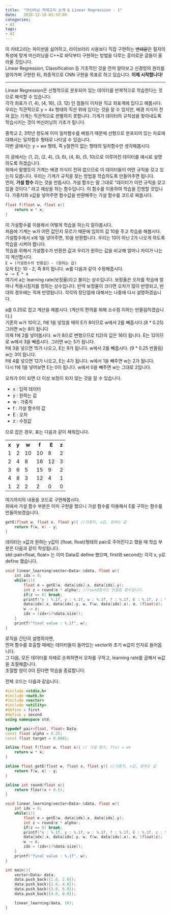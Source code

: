 ```yaml
---
title:  "머신러닝 카테고리 소개 & Linear Regression - 1"
date:   2018-12-18 01:33:00
categories:
- AI
tags:
- AI
---
```


이 카테고리는 파이썬을 싫어하고, 라이브러리 사용보다 직접 구현하는 <s>변태같은</s> 필자의 특성에 맞게 머신러닝을 C++로 바닥부터 구현하는 방법을 다루는 흥미로운 글들이 올라올 것입니다.<br>
Linear Regression, Classification 등 기초적인 것을 먼저 알아보고 신경망의 원리를 알아가며 구현한 뒤, 최종적으로 CNN 구현을 목표로 하고 있습니다.
<b>이제 시작합니다!</b>

<hr>

Linear Regression은 선형적으로 분포되어 있는 데이터를 반복적으로 학습한다는 것으로 해석할 수 있습니다.<br>
각각 좌표가 (1, 4), (4, 16), (3, 12) 인 점들이 이차원 직교 좌표계에 있다고 해봅시다. 우리는 직관적으로 y = 4x 형태의 직선 위에 있다는 것을 알 수 있지만, 배경 지식이 전혀 없는 기계는 직관적으로 판별하지 못합니다. 기계가 데이터의 규칙성을 찾아내도록 학습시키는 것이 머신러닝의 기초가 됩니다.

중학교 2, 3학년 정도에 이미 일차함수를 배웠기 때문에 선형으로 분포되어 있는 자료에 대해서는 일차함수 형태로 나타낼 수 있습니다.<br>
이번 글에서는 y = wx 형태, 즉 y절편이 없는 형태의 일차함수만 생각해봅시다.

이 글에서는 (1, 2), (2, 4), (3, 6), (4, 8), (5, 10)으로 이루어진 데이터를 예시로 설명하도록 하겠습니다.<br>
위에서 말했듯이 기계는 배경 지식이 전혀 없으므로 이 데이터들이 어떤 규칙을 갖고 있는지 모릅니다. 우리는 기계가 규칙을 찾는 방법을 학습하도록 만들어주면 됩니다.<br>
먼저, <b>가설 함수</b> 라는 것을 만듭시다. 가설 함수는 말 그대로 "데이터가 이런 규칙을 갖고 있을 것이다." 라고 예상을 하는 함수입니다. 이 함수를 이용하여 학습을 진행할 것입니다. 가중치와 x값을 넣어주면 함수값을 반환해주는 가설 함수를 코드로 짜봅시다.

```cpp
float f(float w, float x){
	return w * x;
}
```

이 가설함수를 이용해서 어떻게 학습을 하는지 알아봅시다.<br>
처음에 기계는 w가 어떤 값인지 모르기 때문에 임의의 값 10을 주고 학습을 해봅시다.<br>
가설함수에서 x에 1을 넣어주면, 10을 반환합니다. 우리는 10이 아닌 2가 나오게 하도록 학습을 시켜야 합니다.<br>
학습을 위해서 가설함수가 반환한 값과 우리가 원하는 값을 비교해 얼마나 차이가 나는지 계산합시다.<br>
`E = (가설함수의 반환값) - (원하는 값)`<br>
오차 E는 10 - 2, 즉 8이 됩니다. w를 다음과 같이 수정해줍시다.<br>
`w -= E * a`<br>
여기서 a는 learning rate(보정율)라고 불리는 상수입니다. 보정율은 오차를 학습에 얼마나 적용시킬지를 정하는 상수입니다. 만약 보정율이 크다면 오차가 많이 반영되고, 반대의 경우에는 적게 반영됩니다. 각각의 장단점에 대해서는 나중에 다시 설명하겠습니다.<br>

a를 0.25로 잡고 계산을 해봅시다. (계산의 편의를 위해 소수점 이하는 반올림하겠습니다.)<br>
기존의 w가 10이고, f에 1을 넣었을 때의 E가 8이므로 w에서 2를 빼줍시다.(8 * 0.25) 그러면 w는 8이 됩니다<br>
이제 f에 2를 넣어봅시다. w가 8으로 변했으므로 f(2)의 값은 16이 됩니다. E는 12이므로 w에서 3을 빼줍시다. 그러면 w는 5가 됩니다.<br>
f에 3을 넣으면 15가 나오고, E는 9가 됩니다. w에서 2를 빼줍시다. (9 * 0.25 반올림) w는 3이 됩니다.<br>
f에 4를 넣으면 12가 나오고, E는 4가 됩니다. w에서 1을 빼주면 w는 2가 됩니다.<br>
다시 f에 1을 넣어보면 E는 0이 됩니다. w에서 0을 빼주면 w는 그대로 2입니다.

오차가 0이 되면 더 이상 보정이 되지 않는 것을 알 수 있습니다.<br>

* x : 입력 데이터
* y : 원하는 값
* w : 가중치
* f : 가설 함수의 값
* E : 오차
* z : 수정값

으로 잡은 경우, 표는 다음과 같이 채워집니다.<br>
<table>
  <tr> <th>x</th> <th>y</th> <th>w</th> <th>f</th> <th>E</th> <th>z</th> </tr>
  <tr> <td>1</td> <td>2</td> <td>10</td> <td>10</td> <td>8</td> <td>2</td> </tr>
  <tr> <td>2</td> <td>4</td> <td>8</td> <td>16</td> <td>12</td> <td>3</td> </tr>
  <tr> <td>3</td> <td>6</td> <td>5</td> <td>15</td> <td>9</td> <td>2</td> </tr>
  <tr> <td>4</td> <td>8</td> <td>3</td> <td>12</td> <td>4</td> <td>1</td> </tr>
  <tr> <td>1</td> <td>2</td> <td>2</td> <td>2</td> <td>0</td> <td>0</td> </tr>
</table>

여기까지의 내용을 코드로 구현해봅시다.<br>
위에서 가설 함수 부분은 이미 구현을 했으니 가설 함수를 이용해서 E를 구하는 함수를 만들어보겠습니다.

```cpp
getE(float w, float x, float y){ //가중치, x값, 원하는 값
	return f(w, x) - y;
}
```

데이터는 x값과 원하는 y값이 {float, float}형태의 pair로 주어진다고 했을 때 학습 부분은 다음과 같이 작성됩니다.<br>
std::pair&lt;float, float&gt; 는 이미 Data로 define 했으며, first와 second는 각각 x, y로 define 했습니다.

```cpp
void linear_learning(vector<Data> &data, float w){
	int idx = 0;
	while(1){
		float e = getE(w, data[idx].x, data[idx].y);
		int z = round(e * alpha); //round함수는 반올림 함수입니다.
		if(z == 0) break;
		printf("x : %.1f, y : %.1f, w : %.1f, f : %.1f, E : %.1f, z : %.1f\n",
		data[idx].x, data[idx].y, w, f(w, data[idx].x), e, (float)z);
		w -= z;
		idx = (idx+1)%data.size();
	}
	printf("final value : %.1f", w);
}
```

로직을 간단히 설명하자면,<br>
먼저 함수를 호출할 때에는 데이터들이 들어있는 vector와 초기 w값이 인자로 들어옵니다.<br>
그 다음, 모든 데이터를 차례로 순회하면서 오차를 구하고, learning rate를 곱해서 w값을 조절해줍니다.<br>
조절할 양이 0이 된다면 학습을 종료합니다.

전체 코드는 다음과 같습니다.

```cpp
#include <stdio.h>
#include <math.h>
#include <vector>
#include <utility>
#define x first
#define y second
using namespace std;

typedef pair<float, float> Data;
const float alpha = 0.25;
const float target = 0.0001;

inline float f(float w, float x){ // 가설 함수, f(x) = wx
	return w * x;
}

inline float getE(float w, float x, float y){ //가중치, x값, 원하는 값
	return f(w, x) - y;
}

inline int round(float x){
	return floor(x + 0.5);
}

void linear_learning(vector<Data> &data, float w){
	int idx = 0;
	while(1){
		float e = getE(w, data[idx].x, data[idx].y);
		int z = round(e * alpha);
		if(z == 0) break;
		printf("x : %.1f, y : %.1f, w : %.1f, f : %.1f, E : %.1f, z : %.1f\n",
		data[idx].x, data[idx].y, w, f(w, data[idx].x), e, (float)z);
		w -= z;
		idx = (idx+1)%data.size();
	}
	printf("final value : %.1f", w);
}

int main(){
	vector<Data> data;
	data.push_back({1.0, 2.0});
	data.push_back({2.0, 4.0});
	data.push_back({3.0, 6.0});
	data.push_back({4.0, 8.0});

	linear_learning(data, 10);
}
```

